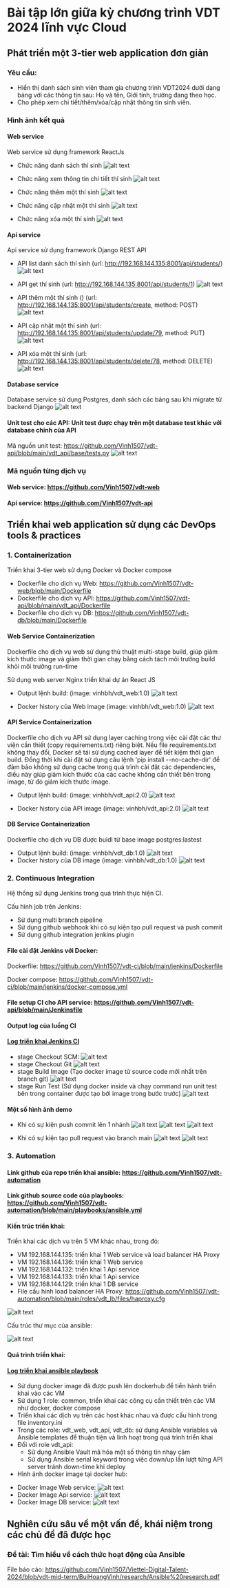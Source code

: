# Bài tập lớn giữa kỳ chương trình VDT 2024 lĩnh vực Cloud

## Phát triển một 3-tier web application đơn giản

### Yêu cầu:

- Hiển thị danh sách sinh viên tham gia chương trình VDT2024 dưới dạng bảng với các thông tin sau: Họ và tên, Giới tính, trường đang theo học. 
- Cho phép xem chi tiết/thêm/xóa/cập nhật thông tin sinh viên.

### Hình ảnh kết quả 

#### Web service
Web service sử dụng framework ReactJs
- Chức năng danh sách thí sinh
![alt text](./images/website/web_student_list.png)

- Chức năng xem thông tin chi tiết thí sinh
![alt text](./images/website/web_detail_student.png)

- Chức năng thêm một thí sinh
![alt text](./images/website/web_add_student.png)

- Chức năng cập nhật một thí sinh
![alt text](./images/website/web_update_student.png)

- Chức năng xóa một thí sinh
![alt text](./images/website/web_remove_student.png)

#### Api service
Api service sử dụng framework Django REST API
- API list danh sách thí sinh (url: http://192.168.144.135:8001/api/students/)
![alt text](./images/website/api_student_list.png)

- API get thí sinh (url: http://192.168.144.135:8001/api/students/1)
![alt text](./images/website/api_get_student.png)

- API thêm một thí sinh () (url: http://192.168.144.135:8001/api/students/create, method: POST)
![alt text](./images/website/api_add_student.png)

- API cập nhật một thí sinh (url: http://192.168.144.135:8001/api/students/update/79, method: PUT)
![alt text](./images/website/api_update_student.png)

- API xóa một thí sinh (url: http://192.168.144.135:8001/api/students/delete/78, method: DELETE)
![alt text](./images/website/api_remove_student.png)

#### Database service
Database service sử dụng Postgres, danh sách các bảng sau khi migrate từ backend Django
![alt text](./images/website/db_table_list.png)

#### Unit test cho các API: Unit test được chạy trên một database test khác với database chính của API

Mã nguồn unit test: https://github.com/Vinh1507/vdt-api/blob/main/vdt_api/base/tests.py
![alt text](./images/website/api_unit_test_result.png)

### Mã nguồn từng dịch vụ

#### Web service: https://github.com/Vinh1507/vdt-web
#### Api service: https://github.com/Vinh1507/vdt-api


## Triển khai web application sử dụng các DevOps tools & practices

### 1. Containerization
Triển khai 3-tier web sử dụng Docker và Docker compose
- Dockerfile cho dịch vụ Web: https://github.com/Vinh1507/vdt-web/blob/main/Dockerfile
- Dockerfile cho dịch vụ API: https://github.com/Vinh1507/vdt-api/blob/main/vdt_api/Dockerfile
- Dockerfile cho dịch vụ DB: https://github.com/Vinh1507/vdt-db/blob/main/Dockerfile

#### Web Service Containerization
Dockerfile cho dịch vụ web sử dụng thủ thuật multi-stage build, giúp giảm kích thước image và giảm thời gian chạy bằng cách tách môi trường build khỏi môi trường run-time

Sử dụng web server Nginx triển khai dự án React JS

- Output lệnh build: (image: vinhbh/vdt_web:1.0)
![alt text](./images/containerization/web_build_dockerfile.png)

- Docker history của Web image (image: vinhbh/vdt_web:1.0)
![alt text](./images/containerization/web_image_history.png)

#### API Service Containerization
Dockerfile cho dịch vụ API sử dụng layer caching trong việc cài đặt các thư viện cần thiết (copy requirements.txt) riêng biệt. Nếu file requirements.txt không thay đổi, Docker sẽ tái sử dụng cached layer để tiết kiệm thời gian build. Đồng thời khi cài đặt sử dụng câu lệnh 'pip install --no-cache-dir' để đảm bảo không sử dụng cache trong quá trình cài đặt các dependencies, điều này giúp giảm kích thước của các cache không cần thiết bên trong image, từ đó giảm kích thước image.

- Output lệnh build: (image: vinhbh/vdt_api:2.0)
![alt text](./images/containerization/api_build_dockerfile.png)

- Docker history của API image (image: vinhbh/vdt_api:2.0)
![alt text](./images/containerization/api_image_history.png)

#### DB Service Containerization
Dockerfile cho dịch vụ DB được buidl từ base image postgres:lastest
- Output lệnh build: (image: vinhbh/vdt_db:1.0)
![alt text](./images/containerization/db_build_dockerfile.png)
- Docker history của DB image (image: vinhbh/vdt_db:1.0)
![alt text](./images/containerization/db_image_history.png)

### 2. Continuous Integration
Hệ thống sử dụng Jenkins trong quá trình thực hiện CI.

Cấu hình job trên Jenkins: 
- Sử dụng multi branch pipeline
- Sử dụng github webhook khi có sự kiện tạo pull request và push commit
- Sử dụng github integration jenkins plugin

#### File cài đặt Jenkins với Docker: 
Dockerfile: https://github.com/Vinh1507/vdt-ci/blob/main/jenkins/Dockerfile

Docker compose: https://github.com/Vinh1507/vdt-ci/blob/main/jenkins/docker-compose.yml
#### File setup CI cho API service: https://github.com/Vinh1507/vdt-api/blob/main/Jenkinsfile

#### Output log của luồng CI
#### [Log triển khai Jenkins CI](https://github.com/Vinh1507/Viettel-Digital-Talent-2024/blob/vdt-mid-term/BuiHoangVinh/logs/jenkins-pipeline-log.txt)
- stage Checkout SCM:
![alt text](./images/ci/ci_checkout_scm.png)
- stage Checkout Git
![alt text](./images/ci/ci_clone_code.png)
- stage Build Image (Tạo docker image từ source code mới nhất trên branch git)
![alt text](./images/ci/ci_build_image.png)
- stage Run Test (Sử dụng docker inside và chạy command run unit test bên trong container được tạo bới image trong bước trước)
![alt text](./images/ci/ci_run_test.png)

#### Một số hình ảnh demo
- Khi có sự kiện push commit lên 1 nhánh
![alt text](./images/ci/ci_push_webhook.png)
![alt text](./images/ci/ci_push_job.png)
![alt text](./images/ci/ci_push_pipeline.png)

- Khi có sự kiện tạo pull request vào branch main
![alt text](./images/ci/ci_pr_webhook.png)
![alt text](./images/ci/ci_pr_pipeline.png) 

### 3. Automation

#### Link github của repo triển khai ansible: https://github.com/Vinh1507/vdt-automation
#### Link github source code của playbooks: https://github.com/Vinh1507/vdt-automation/blob/main/playbooks/ansible.yml

#### Kiến trúc triển khai:

Triển khai các dịch vụ trên 5 VM khác nhau, trong đó:
- VM 192.168.144.135: triển khai 1 Web service và load balancer HA Proxy
- VM 192.168.144.136: triển khai 1 Web service
- VM 192.168.144.132: triển khai 1 Api service
- VM 192.168.144.133: triển khai 1 Api service
- VM 192.168.144.129: triển khai 1 DB service
- File cấu hình load balancer HA Proxy: https://github.com/Vinh1507/vdt-automation/blob/main/roles/vdt_lb/files/haproxy.cfg

![alt text](./images/automation/deploy_architecture.png)

Cấu trúc thư mục của ansible:

![alt text](./images/automation/cd_ansible_tree.png)

#### Quá trình triển khai:
#### [Log triển khai ansible playbook](https://github.com/Vinh1507/Viettel-Digital-Talent-2024/blob/vdt-mid-term/BuiHoangVinh/logs/ansible-log.txt)
- Sử dụng docker image đã được push lên dockerhub để tiển hành triển khai vào các VM
- Sử dụng 1 role: common, triển khai các công cụ cần thiết trên các VM như docker, docker compose
- Triển khai các dịch vụ trên các host khác nhau và được cấu hình trong file inventory.ini
- Trong các role: vdt_web, vdt_api, vdt_db: sử dụng Ansible variables và Ansible templates để thuận tiện và linh hoạt trong quá trình triển khai
- Đối với role vdt_api:
    + Sử dụng Ansible Vault mã hóa một số thông tin nhạy cảm
    + Sử dụng Ansible serial keyword trong việc down/up lần lượt từng API server tránh down-time khi deploy
- Hình ảnh docker image tại docker hub:
+ Docker Image Web service:
![alt text](./images/automation/docker_image_web.png)
+ Docker Image Api service:
![alt text](./images/automation/docker_image_api.png)
+ Docker Image DB service:
![alt text](./images/automation/docker_image_db.png)



## Nghiên cứu sâu về một vấn đề, khái niệm trong các chủ đề đã được học 
### Đề tài: Tìm hiểu về cách thức hoạt động của Ansible

File báo cáo: https://github.com/Vinh1507/Viettel-Digital-Talent-2024/blob/vdt-mid-term/BuiHoangVinh/research/Ansible%20research.pdf 